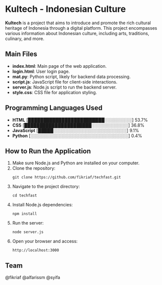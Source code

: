 # Kultech - Indonesian Culture

**Kultech** is a project that aims to introduce and promote the rich cultural heritage of Indonesia through a digital platform. This project encompasses various information about Indonesian culture, including arts, traditions, culinary, and more.

## Main Files
- **index.html**: Main page of the web application.
- **login.html**: User login page.
- **mat.py**: Python script, likely for backend data processing.
- **script.js**: JavaScript file for client-side interactions.
- **server.js**: Node.js script to run the backend server.
- **style.css**: CSS file for application styling.

## Programming Languages Used
- **HTML** [█████████████████████████░░░░░░░░░] 53.7%
- **CSS** [██████████████████████░░░░░░░░░░░░] 36.8%
- **JavaScript** [█████░░░░░░░░░░░░░░░░░░░░░░░░] 9.1%
- **Python** [░░░░░░░░░░░░░░░░░░░░░░░░░░░░░░░░] 0.4%

## How to Run the Application
1. Make sure Node.js and Python are installed on your computer.
2. Clone the repository:
   ```
   git clone https://github.com/fikriaf/techfast.git
   ```
3. Navigate to the project directory:
   ```
   cd techfast
   ```
4. Install Node.js dependencies:
   ```
   npm install
   ```
5. Run the server:
   ```
   node server.js
   ```
6. Open your browser and access:
   ```
   http://localhost:3000
   ```

## Team
@fikriaf @alfarissm @syifa
